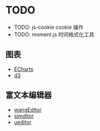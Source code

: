 # TODO

- TODO: js-cookie cookie 操作
- TODO: moment.js 时间格式化工具

## 图表

- [ECharts](https://github.com/ecomfe/echarts)
- [d3](https://github.com/d3/d3)

## 富文本编辑器

- [wangEditor](https://github.com/wangfupeng1988/wangEditor)
- [simditor](https://github.com/mycolorway/simditor)
- [ueditor](https://github.com/fex-team/ueditor)
